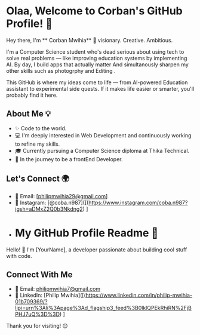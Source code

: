 # Olaa, Welcome to Corban's GitHub Profile! 👋

Hey there, I'm ** Corban Mwihia** 🚗 visionary. Creative. Ambitious.

I'm a Computer Science student who's dead serious about using tech to solve real problems — like improving education systems by implementing AI. By day, I build apps   that actually matter And simultanously sharpen my other skills such as photogrphy and Editing .

This GitHub is where my ideas come to life — from AI-powered Education assistant to experimental side quests. If it makes life easier or smarter, you'll probably find it here.

## About Me 💡

- ✨ Code to the world.
- 💻 I'm deeply interested in Web Development and continuously working to refine my skills.
- 🎓 Currently pursuing a Computer Science diploma at Thika Technical.
- 🚀 In the journey to be a frontEnd Developer.

## Let's Connect 🌍

- 📧 Email: [philipmwihia29@gmail.com]
- 📸 Instagram: [@coba.n987]([(https://www.instagram.com/coba.n987?igsh=aDMxZ2Q0b3Nkdng2) ]
- # My GitHub Profile Readme 🚀

Hello! 👋 I'm [YourName], a developer passionate about building cool stuff with code.

## Connect With Me
- 📧 Email: philipmwihia7@gmail.com
- 💼 LinkedIn: [Philip Mwihia]([(https://www.linkedin.com/in/philip-mwihia-01b709369/?lipi=urn%3Ali%3Apage%3Ad_flagship3_feed%3B0lklQPEkRhiRN%2FjBPHJ7uQ%3D%3D) ]

Thank you for visiting! 😊
